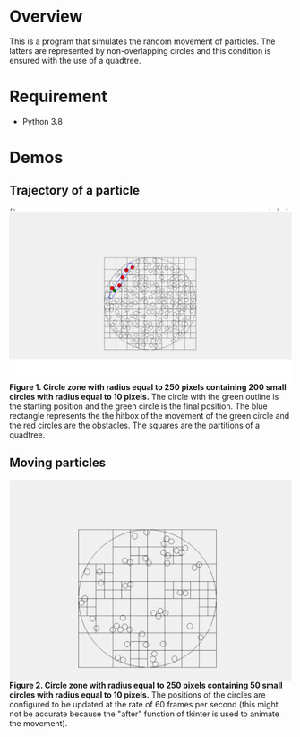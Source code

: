 # Overview
This is a program that simulates the random movement of particles. The latters are represented by non-overlapping circles and this condition is ensured with the use of a quadtree.

# Requirement
- Python 3.8

# Demos
## Trajectory of a particle
<div>
  <img src="Demo/particle_demo1.png" align="center">
  <figcaption><b>Figure 1. Circle zone with radius equal to 250 pixels containing 200 small circles with radius equal to 10 pixels.</b> The circle with the green outline is the starting position and the green circle is the final position. The blue rectangle represents the the hitbox of the movement of the green circle and the red circles are the obstacles. The squares are the partitions of a quadtree.
  </figcaption>
</div>

## Moving particles
<div>
  <img src="Demo/particle_demo2.gif" align="center">
  <figcaption><b>Figure 2. Circle zone with radius equal to 250 pixels containing 50 small circles with radius equal to 10 pixels.</b> The positions of the circles are configured to be updated at the rate of 60 frames per second (this might not be accurate because the "after" function of tkinter is used to animate the movement).
  </figcaption>
</div>

